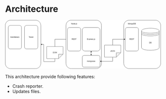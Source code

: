 # Architecture

![My Remote Image](/Architecture.jpg)

This architecture provide following features:
- Crash reporter.
- Updates files.

